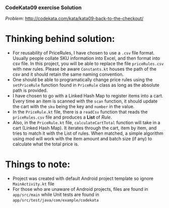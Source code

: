 ### CodeKata09 exercise Solution

*Problem*: http://codekata.com/kata/kata09-back-to-the-checkout/

# Thinking behind solution:
- For reusability of PriceRules, I have chosen to use a `.csv` file format. Usually people collate SKU information into Excel, and then format into csv file. In this project, you will be able to replace the file `priceRules.csv` with new rules. Please be aware `Constants.kt` houses the path of the csv and it should retain the same naming convention.
- One should be able to programatically change price rules using the `setPriceRule` function found in `PriceRule` class as long as the absolute path is provided.
- I have chosen to go with a Linked Hash Map to register items into a cart. Every time an item is scanned with the `scan` function, it should update the cart with the `sku` being the key and `number` in the value.
- In the `PriceRule.kt` file, there is a `readCsv` function that reads the `priceRules.csv` file and produces a **List** of *Rule*.
- Also, in the `PriceRule.kt` file, `calculateCartTotal` function will take in a cart (Linked Hash Map). It iterates through the cart, item by item, and tries to match it with the List of rules. When matched, a simple algorithm using mod will work with the item amount and batch size (if any) to calculate what the total price is.

# Things to note:
- Project was created with default Android project template so ignore `MainActivity.kt` file
- For those who are unaware of Android projects, files are found in `app/src/main` while Unit tests are found in `app/src/test/java/com/example/codekata`

